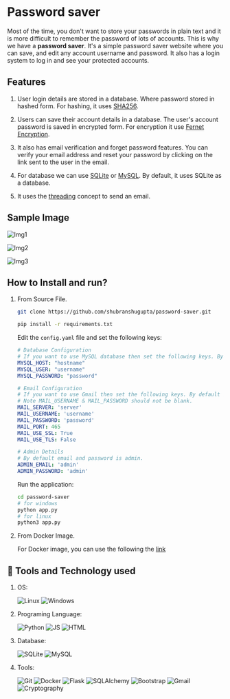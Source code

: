 # Password saver

Most of the time, you don't want to store your passwords in plain text and it is more difficult to remember the password of lots of accounts. This is why we have a **password saver**. It's a simple password saver website where you can save, and edit any account username and password. It also has a login system to log in and see your protected accounts.

## Features

1. User login details are stored in a database. Where password stored in hashed form. For hashing, it uses [SHA256](https://en.wikipedia.org/wiki/SHA-2).

2. Users can save their account details in a database. The user's account password is saved in encrypted form. For encryption it use [Fernet Encryption](https://cryptography.io/en/latest/fernet/).
  
3. It also has email verification and forget password features. You can verify your email address and reset your password by clicking on the link sent to the user in the email.

4. For database we can use [SQLite](https://www.sqlite.org/) or [MySQL](https://www.mysql.com/). By default, it uses SQLite as a database.

5. It uses the [threading](https://en.wikipedia.org/wiki/Thread_(computing)) concept to send an email.

## Sample Image

![Img1](https://github.com/shubranshugupta/password-saver/blob/main/static/Img1.png)

![Img2](https://github.com/shubranshugupta/password-saver/blob/main/static/Img2.png)

![Img3](https://github.com/shubranshugupta/password-saver/blob/main/static/Img3.jpg)

## How to Install and run?

1. From Source File.

    ```bash
    git clone https://github.com/shubranshugupta/password-saver.git

    pip install -r requirements.txt
    ```

    Edit the `config.yaml` file and set the following keys:

    ```yaml
    # Database Configuration
    # If you want to use MySQL database then set the following keys. By default it uses SQLite.
    MYSQL_HOST: "hostname"
    MYSQL_USER: "username"
    MYSQL_PASSWORD: "password"

    # Email Configuration
    # If you want to use Gmail then set the following keys. By default it uses Gmail smtp server.
    # Note MAIL_USERNAME & MAIL_PASSWORD should not be blank.
    MAIL_SERVER: 'server'
    MAIL_USERNAME: 'username'
    MAIL_PASSWORD: 'password'
    MAIL_PORT: 465
    MAIL_USE_SSL: True
    MAIL_USE_TLS: False

    # Admin Details
    # By default email and password is admin.
    ADMIN_EMAIL: 'admin'
    ADMIN_PASSWORD: 'admin'
    ```

    Run the application:

    ```bash
    cd password-saver
    # for windows
    python app.py
    # for linux
    python3 app.py
    ```

2. From Docker Image.

   For Docker image, you can use the following the [link](https://hub.docker.com/repository/docker/shubhgupta24/passwordsaver)

## 🔧 Tools and Technology used

1. OS:

    ![Linux](https://img.shields.io/badge/OS-Linux-informational?style=flat&logo=linux&logoColor=white&color=2bbc8a)
    ![Windows](https://img.shields.io/badge/OS-Windows-informational?style=flat&logo=windows&logoColor=white&color=2bbc8a)

2. Programing Language:

    ![Python](https://img.shields.io/badge/Code-Python-informational?style=flat&logo=python&logoColor=white&color=2bbc8a)
    ![JS](https://img.shields.io/badge/Code-JavaScript-informational?style=flat&logo=javascript&logoColor=white&color=2bbc8a)
    ![HTML](https://img.shields.io/badge/Code-HTML-informational?style=flat&logo=html5&logoColor=white&color=2bbc8a)

3. Database:

    ![SQLite](https://img.shields.io/badge/DB-SQLite-informational?style=flat&logo=sqlite&logoColor=white&color=2bbc8a)
    ![MySQL](https://img.shields.io/badge/DB-MySQL-informational?style=flat&logo=mysql&logoColor=white&color=2bbc8a)

4. Tools:

    ![Git](https://img.shields.io/badge/Tools-GitHub-informational?style=flat&logo=github&logoColor=white&color=2bbc8a)
    ![Docker](https://img.shields.io/badge/Tools-Docker-informational?style=flat&logo=docker&logoColor=white&color=2bbc8a)
    ![Flask](https://img.shields.io/badge/Tools-Flask-informational?style=flat&logo=flask&logoColor=white&color=2bbc8a)
    ![SQLAlchemy](https://img.shields.io/badge/Tools-SQLAlchemy-informational?style=flat&logo=sqlalchemy&logoColor=white&color=2bbc8a)
    ![Bootstrap](https://img.shields.io/badge/Tools-Bootstrap-informational?style=flat&logo=bootstrap&logoColor=white&color=2bbc8a)
    ![Gmail](https://img.shields.io/badge/Tools-Gmail-informational?style=flat&logo=gmail&logoColor=white&color=2bbc8a)
    ![Cryptography](https://img.shields.io/badge/Tools-Cryptography-informational?style=flat&logo=cryptography&logoColor=white&color=2bbc8a)
